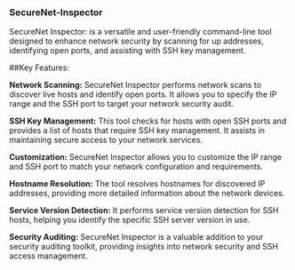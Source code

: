 ### SecureNet-Inspector
SecureNet Inspector:  is a versatile and user-friendly command-line tool designed to enhance network security by scanning for up addresses, identifying open ports, and assisting with SSH key management.

##Key Features:

**Network Scanning:** SecureNet Inspector performs network scans to discover live hosts and identify open ports. It allows you to specify the IP range and the SSH port to target your network security audit.

**SSH Key Management:** This tool checks for hosts with open SSH ports and provides a list of hosts that require SSH key management. It assists in maintaining secure access to your network services.

**Customization:** SecureNet Inspector allows you to customize the IP range and SSH port to match your network configuration and requirements.

**Hostname Resolution:** The tool resolves hostnames for discovered IP addresses, providing more detailed information about the network devices.

**Service Version Detection:** It performs service version detection for SSH hosts, helping you identify the specific SSH server version in use.

**Security Auditing:** SecureNet Inspector is a valuable addition to your security auditing toolkit, providing insights into network security and SSH access management.
